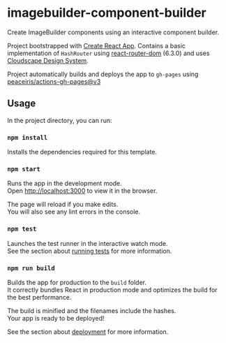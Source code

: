 # imagebuilder-component-builder

Create ImageBuilder components using an interactive component builder.

Project bootstrapped with [Create React App](https://github.com/facebook/create-react-app).
Contains a basic implementation of `HashRouter` using [react-router-dom](https://github.com/remix-run/react-router) (6.3.0) and uses [Cloudscape Design System](https://cloudscape.design/).

Project automatically builds and deploys the app to `gh-pages` using [peaceiris/actions-gh-pages@v3](https://github.com/peaceiris/actions-gh-pages#%EF%B8%8F-static-site-generators-with-nodejs)

## Usage

In the project directory, you can run:

### `npm install`

Installs the dependencies required for this template. 

### `npm start`

Runs the app in the development mode.\
Open [http://localhost:3000](http://localhost:3000) to view it in the browser.

The page will reload if you make edits.\
You will also see any lint errors in the console.

### `npm test`

Launches the test runner in the interactive watch mode.\
See the section about [running tests](https://facebook.github.io/create-react-app/docs/running-tests) for more information.

### `npm run build`

Builds the app for production to the `build` folder.\
It correctly bundles React in production mode and optimizes the build for the best performance.

The build is minified and the filenames include the hashes.\
Your app is ready to be deployed!

See the section about [deployment](https://facebook.github.io/create-react-app/docs/deployment) for more information.